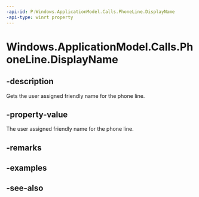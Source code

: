 ----api-id: P:Windows.ApplicationModel.Calls.PhoneLine.DisplayName
-api-type: winrt property
---<!-- Property syntaxpublic string DisplayName { get; }--># Windows.ApplicationModel.Calls.PhoneLine.DisplayName## -descriptionGets the user assigned friendly name for the phone line.## -property-valueThe user assigned friendly name for the phone line.## -remarks## -examples## -see-also